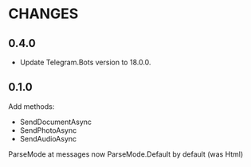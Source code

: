 # CHANGES

## 0.4.0
* Update Telegram.Bots version to 18.0.0. 

## 0.1.0
Add methods:
* SendDocumentAsync
* SendPhotoAsync
* SendAudioAsync

ParseMode at messages now ParseMode.Default by default (was Html)
